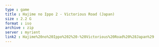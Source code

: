 ```yaml
---
type : game
title : Hajime no Ippo 2 - Victorious Road (Japan)
size : 2.2 G
format : iso
archive : zip
server : myrient
link2 : Hajime%20no%20Ippo%202%20-%20Victorious%20Road%20%28Japan%29
---
```

